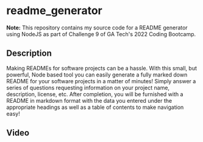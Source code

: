 # readme_generator #

  **Note:** This repository contains my source code for a README generator using NodeJS as part of Challenge 9 of GA Tech's 2022 Coding Bootcamp.

  ## Description ##

  Making READMEs for software projects can be a hassle. With this small, but powerful, Node based tool you can easily generate a fully marked down README for your software projects in a matter of minutes! Simply answer a series of questions requesting information on your project name, description, license, etc. After completion, you will be furnished with a README in markdown format with the data you entered under the appropriate headings as well as a table of contents to make navigation easy!

  ## Video ##

  []()